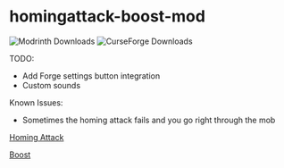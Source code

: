 # homingattack-boost-mod

![Modrinth Downloads](https://img.shields.io/modrinth/dt/9DPewlmy?label=Modrinth%20Downloads)
![CurseForge Downloads](https://img.shields.io/curseforge/dt/927281?label=CurseForge%20Downloads&link=https%3A%2F%2Flegacy.curseforge.com%2Fminecraft%2Fmc-mods%2Fhoming-attack-and-boost)

TODO:

- Add Forge settings button integration
- Custom sounds

Known Issues:

- Sometimes the homing attack fails and you go right through the mob

[Homing Attack](https://sonic.fandom.com/wiki/Homing_Attack)

[Boost](https://sonic.fandom.com/wiki/Boost)
